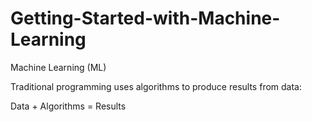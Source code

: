 # Getting-Started-with-Machine-Learning
Machine Learning (ML)

Traditional programming uses algorithms to produce results from data:

Data + Algorithms = Results
